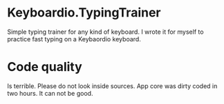 # Keyboardio.TypingTrainer

Simple typing trainer for any kind of keyboard. I wrote it for myself to practice fast typing on a Keybaordio keyboard. 

# Code quality

Is terrible. Please do not look inside sources. App core was dirty coded in two hours. It can not be good.